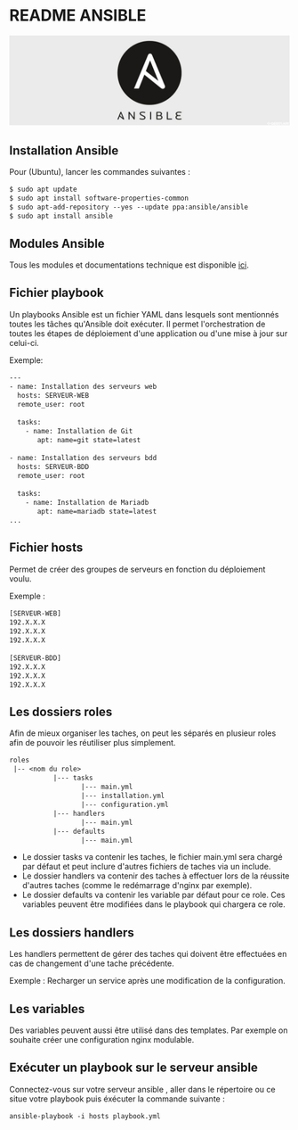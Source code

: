 # README ANSIBLE

![ansible](./ansible.jpg)
## Installation Ansible

Pour (Ubuntu), lancer les commandes suivantes :
```
$ sudo apt update
$ sudo apt install software-properties-common
$ sudo apt-add-repository --yes --update ppa:ansible/ansible
$ sudo apt install ansible
```

## Modules Ansible

Tous les modules et documentations technique est disponible [ici](https://docs.ansible.com/ansible/2.8/modules/modules_by_category.html).

## Fichier playbook

Un playbooks Ansible est un fichier YAML dans lesquels sont mentionnés toutes les tâches qu'Ansible doit exécuter.
Il permet l'orchestration de toutes les étapes de déploiement d'une application ou d'une mise à jour sur celui-ci.

Exemple:
```
---
- name: Installation des serveurs web
  hosts: SERVEUR-WEB
  remote_user: root

  tasks: 
    - name: Installation de Git
       apt: name=git state=latest

- name: Installation des serveurs bdd
  hosts: SERVEUR-BDD
  remote_user: root

  tasks: 
    - name: Installation de Mariadb
       apt: name=mariadb state=latest
...
```

## Fichier hosts

Permet de créer des groupes de serveurs en fonction du déploiement voulu.

Exemple :
```
[SERVEUR-WEB]
192.X.X.X
192.X.X.X
192.X.X.X

[SERVEUR-BDD]
192.X.X.X
192.X.X.X
192.X.X.X
```
## Les dossiers roles

Afin de mieux organiser les taches, on peut les séparés en plusieur roles afin de pouvoir les réutiliser plus simplement.

```
roles
 |-- <nom du role>
           |--- tasks
                  |--- main.yml
                  |--- installation.yml 
                  |--- configuration.yml 
           |--- handlers
                  |--- main.yml
           |--- defaults
                  |--- main.yml
```
* Le dossier tasks va contenir les taches, le fichier main.yml sera chargé par défaut et peut inclure d'autres fichiers de taches via un include.
* Le dossier handlers va contenir des taches à effectuer lors de la réussite d'autres taches (comme le redémarrage d'nginx par exemple).
* Le dossier defaults va contenir les variable par défaut pour ce role. Ces variables peuvent être modifiées dans le playbook qui chargera ce role.

## Les dossiers handlers

Les handlers permettent de gérer des taches qui doivent être effectuées en cas de changement d'une tache précédente.

Exemple : Recharger un service après une modification de la configuration.

## Les variables

Des variables peuvent aussi être utilisé dans des templates. Par exemple on souhaite créer une configuration nginx modulable.

## Exécuter un playbook sur le serveur ansible

Connectez-vous sur votre serveur ansible , aller dans le répertoire ou ce situe votre playbook puis éxécuter la commande suivante :

```
ansible-playbook -i hosts playbook.yml
```
